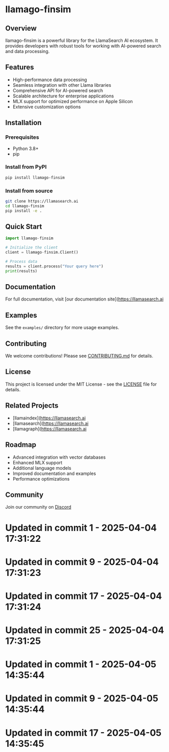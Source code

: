 # llamago-finsim

## Overview
llamago-finsim is a powerful library for the LlamaSearch AI ecosystem. It provides developers with robust tools for working with AI-powered search and data processing.

## Features
- High-performance data processing
- Seamless integration with other Llama libraries
- Comprehensive API for AI-powered search
- Scalable architecture for enterprise applications
- MLX support for optimized performance on Apple Silicon
- Extensive customization options

## Installation

### Prerequisites
- Python 3.8+
- pip

### Install from PyPI
```bash
pip install llamago-finsim
```

### Install from source
```bash
git clone https://llamasearch.ai
cd llamago-finsim
pip install -e .
```

## Quick Start
```python
import llamago-finsim

# Initialize the client
client = llamago-finsim.Client()

# Process data
results = client.process("Your query here")
print(results)
```

## Documentation
For full documentation, visit [our documentation site](https://llamasearch.ai

## Examples
See the `examples/` directory for more usage examples.

## Contributing
We welcome contributions! Please see [CONTRIBUTING.md](CONTRIBUTING.md) for details.

## License
This project is licensed under the MIT License - see the [LICENSE](LICENSE) file for details.

## Related Projects
- [llamaindex](https://llamasearch.ai
- [llamasearch](https://llamasearch.ai
- [llamagraph](https://llamasearch.ai

## Roadmap
- Advanced integration with vector databases
- Enhanced MLX support
- Additional language models
- Improved documentation and examples
- Performance optimizations

## Community
Join our community on [Discord](https://discord.gg/llamasearch)

# Updated in commit 1 - 2025-04-04 17:31:22

# Updated in commit 9 - 2025-04-04 17:31:23

# Updated in commit 17 - 2025-04-04 17:31:24

# Updated in commit 25 - 2025-04-04 17:31:25

# Updated in commit 1 - 2025-04-05 14:35:44

# Updated in commit 9 - 2025-04-05 14:35:44

# Updated in commit 17 - 2025-04-05 14:35:45
